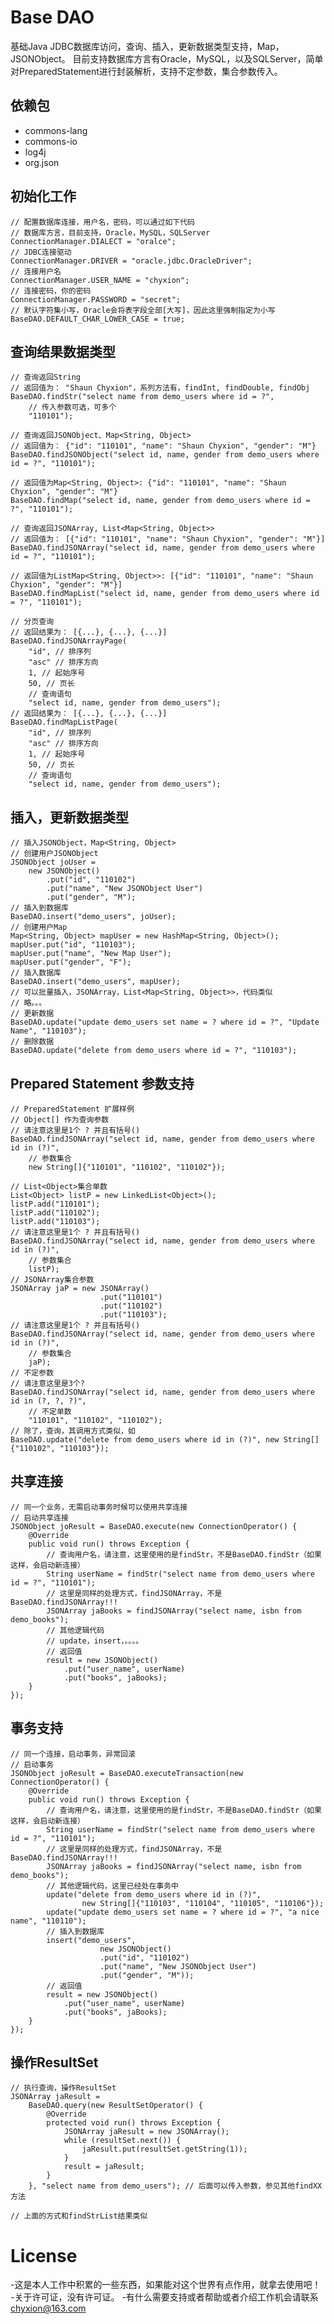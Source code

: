 # Base DAO
基础Java JDBC数据库访问，查询、插入，更新数据类型支持，Map，JSONObject。
目前支持数据库方言有Oracle，MySQL，以及SQLServer，简单对PreparedStatement进行封装解析，支持不定参数，集合参数传入。

## 依赖包
* commons-lang
* commons-io
* log4j
* org.json

## 初始化工作

    // 配置数据库连接，用户名，密码，可以通过如下代码
    // 数据库方言，目前支持，Oracle，MySQL，SQLServer
    ConnectionManager.DIALECT = "oralce";
    // JDBC连接驱动
    ConnectionManager.DRIVER = "oracle.jdbc.OracleDriver";
    // 连接用户名
    ConnectionManager.USER_NAME = "chyxion";
    // 连接密码，你的密码
    ConnectionManager.PASSWORD = "secret";
    // 默认字符集小写，Oracle会将表字段全部[大写]，因此这里强制指定为小写
    BaseDAO.DEFAULT_CHAR_LOWER_CASE = true;

## 查询结果数据类型

    // 查询返回String
    // 返回值为： "Shaun Chyxion"，系列方法有，findInt, findDouble, findObj
    BaseDAO.findStr("select name from demo_users where id = ?", 
        // 传入参数可选，可多个
        "110101");

    // 查询返回JSONObject、Map<String, Object>
    // 返回值为： {"id": "110101", "name": "Shaun Chyxion", "gender": "M"}
    BaseDAO.findJSONObject("select id, name, gender from demo_users where id = ?", "110101");

    // 返回值为Map<String, Object>: {"id": "110101", "name": "Shaun Chyxion", "gender": "M"}
    BaseDAO.findMap("select id, name, gender from demo_users where id = ?", "110101");

    // 查询返回JSONArray, List<Map<String, Object>>
    // 返回值为： [{"id": "110101", "name": "Shaun Chyxion", "gender": "M"}]
    BaseDAO.findJSONArray("select id, name, gender from demo_users where id = ?", "110101");

    // 返回值为ListMap<String, Object>>: [{"id": "110101", "name": "Shaun Chyxion", "gender": "M"}]
    BaseDAO.findMapList("select id, name, gender from demo_users where id = ?", "110101");

    // 分页查询
    // 返回结果为： [{...}, {...}, {...}]
    BaseDAO.findJSONArrayPage(
        "id", // 排序列
        "asc" // 排序方向
        1, // 起始序号
        50, // 页长
        // 查询语句
        "select id, name, gender from demo_users");
    // 返回结果为： [{...}, {...}, {...}]
    BaseDAO.findMapListPage(
        "id", // 排序列
        "asc" // 排序方向
        1, // 起始序号
        50, // 页长
        // 查询语句
        "select id, name, gender from demo_users");

## 插入，更新数据类型

    // 插入JSONObject，Map<String, Object>
    // 创建用户JSONObject
    JSONObject joUser = 
        new JSONObject()
            .put("id", "110102")
            .put("name", "New JSONObject User")
            .put("gender", "M");
    // 插入到数据库
    BaseDAO.insert("demo_users", joUser);
    // 创建用户Map
    Map<String, Object> mapUser = new HashMap<String, Object>();
    mapUser.put("id", "110103");
    mapUser.put("name", "New Map User");
    mapUser.put("gender", "F");
    // 插入数据库
    BaseDAO.insert("demo_users", mapUser);
    // 可以批量插入，JSONArray，List<Map<String, Object>>，代码类似
    // 略。。。
    // 更新数据
    BaseDAO.update("update demo_users set name = ? where id = ?", "Update Name", "110103");
    // 删除数据
    BaseDAO.update("delete from demo_users where id = ?", "110103");

## Prepared Statement 参数支持

    // PreparedStatement 扩展样例 
    // Object[] 作为查询参数
    // 请注意这里是1个 ? 并且有括号()
    BaseDAO.findJSONArray("select id, name, gender from demo_users where id in (?)", 
        // 参数集合
        new String[]{"110101", "110102", "110102"});

    // List<Object>集合单数
    List<Object> listP = new LinkedList<Object>();
    listP.add("110101");
    listP.add("110102");
    listP.add("110103");
    // 请注意这里是1个 ? 并且有括号()
    BaseDAO.findJSONArray("select id, name, gender from demo_users where id in (?)", 
        // 参数集合
        listP);
    // JSONArray集合参数 
    JSONArray jaP = new JSONArray()
                        .put("110101") 
                        .put("110102") 
                        .put("110103");
    // 请注意这里是1个 ? 并且有括号()
    BaseDAO.findJSONArray("select id, name, gender from demo_users where id in (?)", 
        // 参数集合
        jaP);
    // 不定参数
    // 请注意这里是3个?
    BaseDAO.findJSONArray("select id, name, gender from demo_users where id in (?, ?, ?)", 
        // 不定单数
        "110101", "110102", "110102");
    // 除了，查询，其调用方式类似，如
    BaseDAO.update("delete from demo_users where id in (?)", new String[]{"110102", "110103"});

## 共享连接

    // 同一个业务，无需启动事务时候可以使用共享连接
    // 启动共享连接
    JSONObject joResult = BaseDAO.execute(new ConnectionOperator() {
        @Override
        public void run() throws Exception {
            // 查询用户名，请注意，这里使用的是findStr，不是BaseDAO.findStr（如果这样，会启动新连接）
            String userName = findStr("select name from demo_users where id = ?", "110101");
            // 这里是同样的处理方式，findJSONArray，不是BaseDAO.findJSONArray!!!
            JSONArray jaBooks = findJSONArray("select name, isbn from demo_books");
            // 其他逻辑代码
            // update，insert，。。。。
            // 返回值
            result = new JSONObject()
                .put("user_name", userName)
                .put("books", jaBooks);
        }
    });

## 事务支持

    // 同一个连接，启动事务，异常回滚
    // 启动事务
    JSONObject joResult = BaseDAO.executeTransaction(new ConnectionOperator() {
        @Override
        public void run() throws Exception {
            // 查询用户名，请注意，这里使用的是findStr，不是BaseDAO.findStr（如果这样，会启动新连接）
            String userName = findStr("select name from demo_users where id = ?", "110101");
            // 这里是同样的处理方式，findJSONArray，不是BaseDAO.findJSONArray!!!
            JSONArray jaBooks = findJSONArray("select name, isbn from demo_books");
            // 其他逻辑代码，这里已经处在事务中
            update("delete from demo_users where id in (?)", 
                    new String[]{"110103", "110104", "110105", "110106"});
            update("update demo_users set name = ? where id = ?", "a nice name", "110110");
            // 插入到数据库
            insert("demo_users", 
                        new JSONObject()
                        .put("id", "110102")
                        .put("name", "New JSONObject User")
                        .put("gender", "M"));
            // 返回值
            result = new JSONObject()
                .put("user_name", userName)
                .put("books", jaBooks);
        }
    });

## 操作ResultSet

    // 执行查询，操作ResultSet
    JSONArray jaResult = 
        BaseDAO.query(new ResultSetOperator() {
            @Override
            protected void run() throws Exception {
                JSONArray jaResult = new JSONArray();
                while (resultSet.next()) {
                    jaResult.put(resultSet.getString(1));
                }
                result = jaResult;
            }
        }, "select name from demo_users"); // 后面可以传入参数，参见其他findXX方法

    // 上面的方式和findStrList结果类似

License
==================================

-这是本人工作中积累的一些东西，如果能对这个世界有点作用，就拿去使用吧！
-关于许可证，没有许可证。
-有什么需要支持或者帮助或者介绍工作机会请联系 chyxion@163.com
